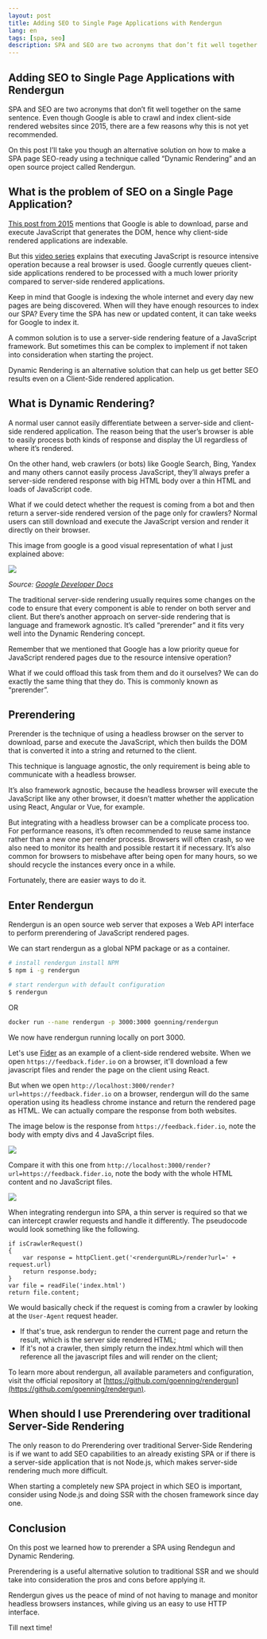 ```yaml
---
layout: post
title: Adding SEO to Single Page Applications with Rendergun
lang: en
tags: [spa, seo]
description: SPA and SEO are two acronyms that don’t fit well together on the same sentence. Even though Google is able to crawl and index client-side rendered websites since 2015, there are a few reasons why this is not yet recommended. On this post I’ll take you though an alternative solution on how to make a SPA page SEO-ready using a technique called “Dynamic Rendering” and an open source project called Rendergun.
---
```


## Adding SEO to Single Page Applications with Rendergun

SPA and SEO are two acronyms that don’t fit well together on the same sentence. Even though Google is able to crawl and index client-side rendered websites since 2015, there are a few reasons why this is not yet recommended.

On this post I’ll take you though an alternative solution on how to make a SPA page SEO-ready using a technique called “Dynamic Rendering” and an open source project called Rendergun.

## What is the problem of SEO on a Single Page Application?

[This post from 2015](https://webmasters.googleblog.com/2014/05/understanding-web-pages-better.html) mentions that Google is able to download, parse and execute JavaScript that generates the DOM, hence why client-side rendered applications are indexable.

But this [video series](https://www.youtube.com/playlist?list=PLKoqnv2vTMUPOalM1zuWDP9OQl851WMM9) explains that executing JavaScript is resource intensive operation because a real browser is used. Google currently queues client-side applications rendered to be processed with a much lower priority compared to server-side rendered applications.

Keep in mind that Google is indexing the whole internet and every day new pages are being discovered. When will they have enough resources to index our SPA? Every time the SPA has new or updated content, it can take weeks for Google to index it. 

A common solution is to use a server-side rendering feature of a JavaScript framework. But sometimes this can be complex to implement if not taken into consideration when starting the project.

Dynamic Rendering is an alternative solution that can help us get better SEO results even on a Client-Side rendered application.

## What is Dynamic Rendering?

A normal user cannot easily differentiate between a server-side and client-side rendered application. The reason being that the user’s browser is able to easily process both kinds of response and display the UI regardless of where it’s rendered.

On the other hand, web crawlers (or bots) like Google Search, Bing, Yandex and many others cannot easily process JavaScript, they’ll always prefer a server-side rendered response with big HTML body over a thin HTML and loads of JavaScript code.

What if we could detect whether the request is coming from a bot and then return a server-side rendered version of the page only for crawlers? Normal users can still download and execute the JavaScript version and render it directly on their browser.

This image from google is a good visual representation of what I just explained above:

![](/public/images/2019/11/how-dynamic-rendering-works.png)

*Source: [Google Developer Docs](https://developers.google.com/search/docs/guides/dynamic-rendering)*

The traditional server-side rendering usually requires some changes on the code to ensure that every component is able to render on both server and client. But there’s another approach on server-side rendering that is language and framework agnostic. It’s called “prerender” and it fits very well into the Dynamic Rendering concept.

Remember that we mentioned that Google has a low priority queue for JavaScript rendered pages due to the resource intensive operation?

What if we could offload this task from them and do it ourselves? We can do exactly the same thing that they do. This is commonly known as “prerender”.

## Prerendering

Prerender is the technique of using a headless browser on the server to download, parse and execute the JavaScript, which then builds the DOM that is converted it into a string and returned to the client.

This technique is language agnostic, the only requirement is being able to communicate with a headless browser. 

It’s also framework agnostic, because the headless browser will execute the JavaScript like any other browser, it doesn’t matter whether the application using React, Angular or Vue, for example.

But integrating with a headless browser can be a complicate process too. For performance reasons, it’s often recommended to reuse same instance rather than a new one per render process. Browsers will often crash, so we also need to monitor its health and possible restart it if necessary. It’s also common for browsers to misbehave after being open for many hours, so we should recycle the instances every once in a while. 

Fortunately, there are easier ways to do it.

## Enter Rendergun 

Rendergun is an open source web server that exposes a Web API interface to perform prerendering of JavaScript rendered pages. 

We can start rendergun as a global NPM package or as a container.

```bash
# install rendergun install NPM
$ npm i -g rendergun 

# start rendergun with default configuration
$ rendergun
```
OR

```bash
docker run --name rendergun -p 3000:3000 goenning/rendergun
```

We now have rendergun running locally on port 3000.

Let's use [Fider](https://getfider.com) as an example of a client-side rendered website. When we open `https://feedback.fider.io` on a browser, it'll download a few javascript files and render the page on the client using React. 

But when we open `http://localhost:3000/render?url=https://feedback.fider.io` on a browser, rendergun will do the same operation using its headless chrome instance and return the rendered page as HTML. We can actually compare the response from both websites.

The image below is the response from `https://feedback.fider.io`, note the body with empty divs and 4 JavaScript files.

![](/public/images/2019/11/fider-client-side.png)

Compare it with this one from `http://localhost:3000/render?url=https://feedback.fider.io`, note the body with the whole HTML content and no JavaScript files.

![](/public/images/2019/11/fider-server-side.png)

When integrating rendergun into SPA, a thin server is required so that we can intercept crawler requests and handle it differently. The pseudocode would look something like the following.

```
if isCrawlerRequest() 
{
    var response = httpClient.get('<rendergunURL>/render?url=' + request.url)
    return response.body;
}
var file = readFile('index.html')
return file.content;
```

We would basically check if the request is coming from a crawler by looking at the `User-Agent` request header. 

- If that's true, ask rendergun to render the current page and return the result, which is the server side rendered HTML;
- If it's not a crawler, then simply return the index.html which will then reference all the javascript files and will render on the client;

To learn more about rendergun, all available parameters and configuration, visit the official repository at [https://github.com/goenning/rendergun](https://github.com/goenning/rendergun).

## When should I use Prerendering over traditional Server-Side Rendering

The only reason to do Prerendering over traditional Server-Side Rendering is if we want to add SEO capabilities to an already existing SPA or if there is a server-side application that is not Node.js, which makes server-side rendering much more difficult.

When starting a completely new SPA project in which SEO is important, consider using Node.js and doing SSR with the chosen framework since day one.

## Conclusion

On this post we learned how to prerender a SPA using Rendegun and Dynamic Rendering.

Prerendering is a useful alternative solution to traditional SSR and we should take into consideration the pros and cons before applying it.

Rendergun gives us the peace of mind of not having to manage and monitor headless browsers instances, while giving us an easy to use HTTP interface.

Till next time!